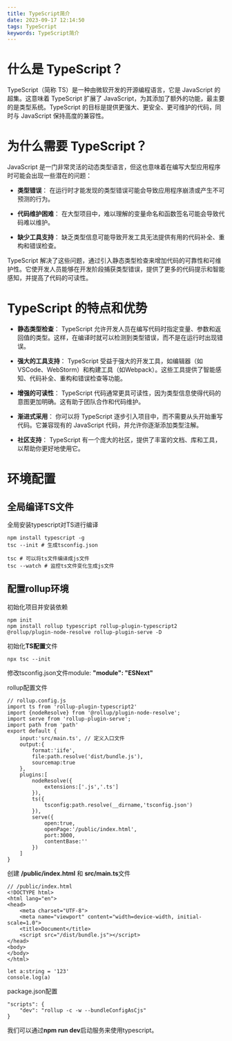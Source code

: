 ```yaml
---
title: TypeScript简介
date: 2023-09-17 12:14:50
tags: TypeScript
keywords: TypeScript简介
---
```

# 什么是 TypeScript？
TypeScript（简称 TS）是一种由微软开发的开源编程语言，它是 JavaScript 的超集。这意味着 TypeScript 扩展了 JavaScript，为其添加了额外的功能，最主要的是类型系统。TypeScript 的目标是提供更强大、更安全、更可维护的代码，同时与 JavaScript 保持高度的兼容性。
<!--more-->
# 为什么需要 TypeScript？
JavaScript 是一门非常灵活的动态类型语言，但这也意味着在编写大型应用程序时可能会出现一些潜在的问题：

- **类型错误**： 在运行时才能发现的类型错误可能会导致应用程序崩溃或产生不可预测的行为。

- **代码维护困难**： 在大型项目中，难以理解的变量命名和函数签名可能会导致代码难以维护。

- **缺少工具支持**： 缺乏类型信息可能导致开发工具无法提供有用的代码补全、重构和错误检查。

TypeScript 解决了这些问题，通过引入静态类型检查来增加代码的可靠性和可维护性。它使开发人员能够在开发阶段捕获类型错误，提供了更多的代码提示和智能感知，并提高了代码的可读性。

# TypeScript 的特点和优势
- **静态类型检查**： TypeScript 允许开发人员在编写代码时指定变量、参数和返回值的类型。这样，在编译时就可以检测到类型错误，而不是在运行时出现错误。

- **强大的工具支持**： TypeScript 受益于强大的开发工具，如编辑器（如VSCode、WebStorm）和构建工具（如Webpack）。这些工具提供了智能感知、代码补全、重构和错误检查等功能。

- **增强的可读性**： TypeScript 代码通常更具可读性，因为类型信息使得代码的意图更加明确。这有助于团队合作和代码维护。

- **渐进式采用**： 你可以将 TypeScript 逐步引入项目中，而不需要从头开始重写代码。它兼容现有的 JavaScript 代码，并允许你逐渐添加类型注解。

- **社区支持**： TypeScript 有一个庞大的社区，提供了丰富的文档、库和工具，以帮助你更好地使用它。

# 环境配置
## 全局编译TS文件
全局安装typescript对TS进行编译
```
npm install typescript -g
tsc --init # 生成tsconfig.json
```

```
tsc # 可以将ts文件编译成js文件
tsc --watch # 监控ts文件变化生成js文件
```

## 配置rollup环境
初始化项目并安装依赖
```
npm init
npm install rollup typescript rollup-plugin-typescript2 @rollup/plugin-node-resolve rollup-plugin-serve -D

```
初始化**TS配置**文件
```
npx tsc --init
```
修改tsconfig.json文件module: **"module": "ESNext"**

rollup配置文件
```
// rollup.config.js
import ts from 'rollup-plugin-typescript2'
import {nodeResolve} from '@rollup/plugin-node-resolve';
import serve from 'rollup-plugin-serve';
import path from 'path'
export default {
    input:'src/main.ts', // 定义入口文件
    output:{
        format:'iife',
        file:path.resolve('dist/bundle.js'), 
        sourcemap:true
    },
    plugins:[
        nodeResolve({
            extensions:['.js','.ts']
        }),
        ts({
            tsconfig:path.resolve(__dirname,'tsconfig.json')
        }),
        serve({
            open:true,
            openPage:'/public/index.html',
            port:3000,
            contentBase:''
        })
    ]
}
```

创建 **/public/index.html** 和 **src/main.ts**文件
```
// /public/index.html
<!DOCTYPE html>
<html lang="en">
<head>
    <meta charset="UTF-8">
    <meta name="viewport" content="width=device-width, initial-scale=1.0">
    <title>Document</title>
    <script src="/dist/bundle.js"></script>
</head>
<body>
</body>
</html>
```

```
let a:string = '123'
console.log(a)
```

package.json配置
```
"scripts": {
    "dev": "rollup -c -w --bundleConfigAsCjs"
}
```
我们可以通过**npm run dev**启动服务来使用typescript。